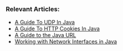 ### Relevant Articles:
- [A Guide To UDP In Java](http://www.baeldung.com/udp-in-java)
- [A Guide To HTTP Cookies In Java](http://www.baeldung.com/cookies-java)
- [A Guide to the Java URL](http://www.baeldung.com/java-url)
- [Working with Network Interfaces in Java](http://www.baeldung.com/java-network-interfaces)
